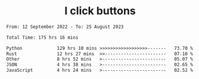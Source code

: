 <h1 align="center">
I click buttons
</h1>

<!--START_SECTION:waka-->

```txt
From: 12 September 2022 - To: 25 August 2023

Total Time: 175 hrs 16 mins

Python             129 hrs 10 mins >>>>>>>>>>>>>>>>>>-------   73.70 %
Rust               12 hrs 27 mins  >>-----------------------   07.10 %
Other              8 hrs 52 mins   >------------------------   05.07 %
JSON               4 hrs 38 mins   >------------------------   02.65 %
JavaScript         4 hrs 24 mins   >------------------------   02.52 %
```

<!--END_SECTION:waka-->
